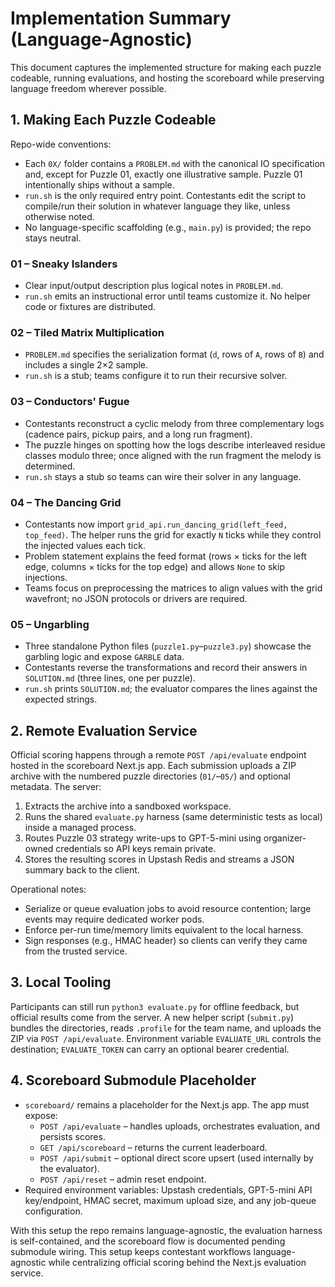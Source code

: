 # Implementation Summary (Language-Agnostic)

This document captures the implemented structure for making each puzzle codeable, running evaluations, and hosting the
scoreboard while preserving language freedom wherever possible.

## 1. Making Each Puzzle Codeable

Repo-wide conventions:
- Each `0X/` folder contains a `PROBLEM.md` with the canonical IO specification and, except for Puzzle 01, exactly one
  illustrative sample. Puzzle 01 intentionally ships without a sample.
- `run.sh` is the only required entry point. Contestants edit the script to compile/run their solution in whatever
  language they like, unless otherwise noted.
- No language-specific scaffolding (e.g., `main.py`) is provided; the repo stays neutral.

### 01 – Sneaky Islanders
- Clear input/output description plus logical notes in `PROBLEM.md`.
- `run.sh` emits an instructional error until teams customize it. No helper code or fixtures are distributed.

### 02 – Tiled Matrix Multiplication
- `PROBLEM.md` specifies the serialization format (`d`, rows of `A`, rows of `B`) and includes a single 2×2 sample.
- `run.sh` is a stub; teams configure it to run their recursive solver.

### 03 – Conductors' Fugue
- Contestants reconstruct a cyclic melody from three complementary logs (cadence pairs, pickup pairs, and a long run
  fragment).
- The puzzle hinges on spotting how the logs describe interleaved residue classes modulo three; once aligned with the
  run fragment the melody is determined.
- `run.sh` stays a stub so teams can wire their solver in any language.

### 04 – The Dancing Grid
- Contestants now import `grid_api.run_dancing_grid(left_feed, top_feed)`. The helper runs the grid for exactly `N` ticks
  while they control the injected values each tick.
- Problem statement explains the feed format (rows × ticks for the left edge, columns × ticks for the top edge) and
  allows `None` to skip injections.
- Teams focus on preprocessing the matrices to align values with the grid wavefront; no JSON protocols or drivers are
  required.

### 05 – Ungarbling
- Three standalone Python files (`puzzle1.py`–`puzzle3.py`) showcase the garbling logic and expose `GARBLE` data.
- Contestants reverse the transformations and record their answers in `SOLUTION.md` (three lines, one per puzzle).
- `run.sh` prints `SOLUTION.md`; the evaluator compares the lines against the expected strings.

## 2. Remote Evaluation Service

Official scoring happens through a remote `POST /api/evaluate` endpoint hosted in the scoreboard Next.js app. Each submission uploads a ZIP archive with the numbered puzzle directories (`01/`–`05/`) and optional metadata. The server:

1. Extracts the archive into a sandboxed workspace.
2. Runs the shared `evaluate.py` harness (same deterministic tests as local) inside a managed process.
3. Routes Puzzle 03 strategy write-ups to GPT-5-mini using organizer-owned credentials so API keys remain private.
4. Stores the resulting scores in Upstash Redis and streams a JSON summary back to the client.

Operational notes:
- Serialize or queue evaluation jobs to avoid resource contention; large events may require dedicated worker pods.
- Enforce per-run time/memory limits equivalent to the local harness.
- Sign responses (e.g., HMAC header) so clients can verify they came from the trusted service.

## 3. Local Tooling

Participants can still run `python3 evaluate.py` for offline feedback, but official results come from the server. A new helper script (`submit.py`) bundles the directories, reads `.profile` for the team name, and uploads the ZIP via `POST /api/evaluate`. Environment variable `EVALUATE_URL` controls the destination; `EVALUATE_TOKEN` can carry an optional bearer credential.

## 4. Scoreboard Submodule Placeholder

- `scoreboard/` remains a placeholder for the Next.js app. The app must expose:
  - `POST /api/evaluate` – handles uploads, orchestrates evaluation, and persists scores.
  - `GET /api/scoreboard` – returns the current leaderboard.
  - `POST /api/submit` – optional direct score upsert (used internally by the evaluator).
  - `POST /api/reset` – admin reset endpoint.
- Required environment variables: Upstash credentials, GPT-5-mini API key/endpoint, HMAC secret, maximum upload size, and any job-queue configuration.



With this setup the repo remains language-agnostic, the evaluation harness is self-contained, and the scoreboard flow
is documented pending submodule wiring.
This setup keeps contestant workflows language-agnostic while centralizing official scoring behind the Next.js evaluation service.
